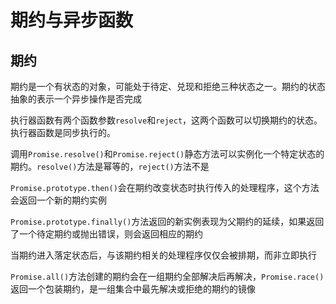 # 期约与异步函数

## 期约

期约是一个有状态的对象，可能处于待定、兑现和拒绝三种状态之一。期约的状态抽象的表示一个异步操作是否完成

执行器函数有两个函数参数`resolve`和`reject`，这两个函数可以切换期约的状态。执行器函数是同步执行的。

调用`Promise.resolve()`和`Promise.reject()`静态方法可以实例化一个特定状态的期约。`resolve()`方法是幂等的，`reject()`方法不是

`Promise.prototype.then()`会在期约改变状态时执行传入的处理程序，这个方法会返回一个新的期约实例

`Promise.prototype.finally()`方法返回的新实例表现为父期约的延续，如果返回了一个待定期约或抛出错误，则会返回相应的期约

当期约进入落定状态后，与该期约相关的处理程序仅仅会被排期，而非立即执行

`Promise.all()`方法创建的期约会在一组期约全部解决后再解决，`Promise.race()`返回一个包装期约，是一组集合中最先解决或拒绝的期约的镜像